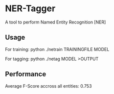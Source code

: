 NER-Tagger
==========

A tool to perform Named Entity Recognition [NER]

Usage
-----

For training: python ./netrain TRAININGFILE MODEL

For tagging: python ./netag MODEL >OUTPUT


Performance
-----------

Average F-Score accross all entities: 0.753
